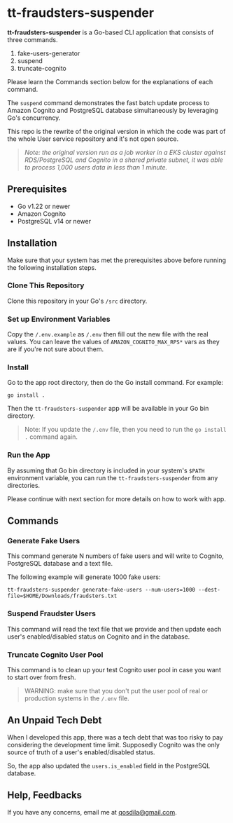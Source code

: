 # tt-fraudsters-suspender

**tt-fraudsters-suspender** is a Go-based CLI application that consists of three commands.

1. fake-users-generator
2. suspend
3. truncate-cognito

Please learn the Commands section below for the explanations of each command.

The `suspend` command demonstrates the fast batch update process to Amazon Cognito and PostgreSQL database simultaneously by leveraging Go's concurrency.

This repo is the rewrite of the original version in which the code was part of the whole User service repository and it's not open source.

> *Note: the original version run as a job worker in a EKS cluster against RDS/PostgreSQL and Cognito in a shared private subnet, it was able to process 1,000 users data in less than 1 minute.*

## Prerequisites

* Go v1.22 or newer
* Amazon Cognito
* PostgreSQL v14 or newer

## Installation

Make sure that your system has met the prerequisites above before running the following installation steps.

### Clone This Repository

Clone this repository in your Go's `/src` directory.

### Set up Environment Variables

Copy the `/.env.example` as `/.env` then fill out the new file with the real values. You can leave the values of `AMAZON_COGNITO_MAX_RPS*` vars as they are if you're not sure about them.

### Install

Go to the app root directory, then do the Go install command. For example:

```
go install .
```

Then the `tt-fraudsters-suspender` app will be available in your Go bin directory.

> Note: If you update the `/.env` file, then you need to run the `go install .` command again.

### Run the App

By assuming that Go bin directory is included in your system's `$PATH` environment variable, you can run the `tt-fraudsters-suspender` from any directories.

Please continue with next section for more details on how to work with app.

## Commands

### Generate Fake Users

This command generate N numbers of fake users and will write to Cognito, PostgreSQL database and a text file.

The following example will generate 1000 fake users:
```
tt-fraudsters-suspender generate-fake-users --num-users=1000 --dest-file=$HOME/Downloads/fraudsters.txt
```

### Suspend Fraudster Users

This command will read the text file that we provide and then update each user's enabled/disabled status on Cognito and in the database.

### Truncate Cognito User Pool

This command is to clean up your test Cognito user pool in case you want to start over from fresh.

> WARNING: make sure that you don't put the user pool of real or production systems in the `/.env` file.

## An Unpaid Tech Debt

When I developed this app, there was a tech debt that was too risky to pay considering the development time limit. Supposedly Cognito was the only source of truth of a user's enabled/disabled status.

So, the app also updated the `users.is_enabled` field in the PostgreSQL database.

## Help, Feedbacks
If you have any concerns, email me at qosdila@gmail.com.
